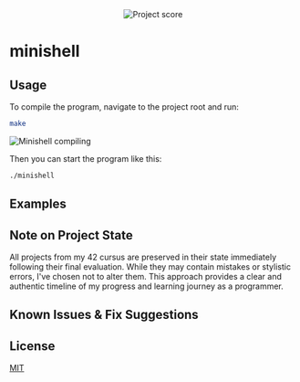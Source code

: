 <div align="center">
  <img src="https://i.ibb.co/W4BbX6FL/Screenshot-from-2025-06-24-12-50-29.png" alt="Project score">
</div>

# minishell
  

## Usage

To compile the program, navigate to the project root and run:
```bash
make
```

![Minishell compiling](https://i.ibb.co/Xkzj1bGC/compile-minishell.gif)

Then you can start the program like this:
```bash
./minishell
```

## Examples


## Note on Project State

All projects from my 42 cursus are preserved in their state immediately following their final evaluation. While they may contain mistakes or stylistic errors, I've chosen not to alter them. This approach provides a clear and authentic timeline of my progress and learning journey as a programmer.

## Known Issues & Fix Suggestions


## License

[MIT](https://choosealicense.com/licenses/mit/)  
